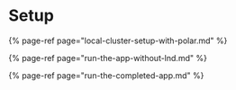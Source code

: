 # Setup

{% page-ref page="local-cluster-setup-with-polar.md" %}

{% page-ref page="run-the-app-without-lnd.md" %}

{% page-ref page="run-the-completed-app.md" %}



